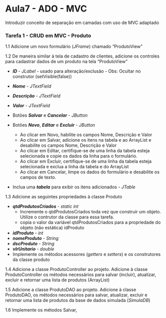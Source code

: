 # Aula7 - ADO - MVC 
Introduzir conceito de separação em camadas com uso de MVC adaptado

### Tarefa 1 - CRUD em MVC - Produto
1.1 Adicione um novo formulário (_JFrame_) chamado “ProdutoView”

1.2 De maneira similar à tela de cadastro de clientes, adicione os controles para cadastrar dados de um produto na tela “ProdutoView”
* ***ID*** - _JLabel_ - usado para alteração/exclusão - Obs: Ocultar no construtor (setVisible(false))
* ***Nome*** - _JTextField_  
* ***Descrição*** - _JTextField_
* ***Valor*** - _JTextField_
* Botões ***_Salvar_*** e ***_Cancelar_*** - _JButton_
* Botões ***_Novo_***, ***_Editar_*** e ***_Excluir_*** - _JButton_
  * Ao clicar em Novo, habilite os campos Nome, Descrição e Valor
  * Ao clicar em Salvar, adicione os itens na tabela e ao ArrayList e desabilite os campos Nome, Descrição e Valor
  * Ao clicar em Editar, certifique-se de uma linha da tabela esteja selecionada e copie os dados da linha para o formulário.
  * Ao clicar em Excluir, certifique-se de uma linha da tabela esteja selecionada e exclua a linha da tabela e do ArrayList
  * Ao clicar em Cancelar, limpe os dados do formulário e desabilite os campos de texto.
  
* Inclua uma ***tabela*** para exibir os itens adicionados - _JTable_

1.3 Adicione as seguintes propriedades à classe Produto <br />
* ***qtdProdutosCriados*** - _static_ _int_  
  * Incremente o qtdProdutosCriados toda vez que construir um objeto. Utilize o contrutor da classe para essa tarefa.
  * copia o valor da variável qtdProdutosCriados para a propriedade do objeto (não estática) idProduto
* ***idProduto***   - _int_
* ***nomeProduto*** - _String_  
* ***dscProduto***  - _String_  
* ***vlrUnitario*** - _double_
* Implemente os métodos acessores (_getters_ e _setters_) e os construtores da classe produto

1.4 Adicione a classe ProdutoController ao projeto. Adicione à classe ProdutoController os métodos necessários para salvar (incluir), atualizar, excluir e retornar uma lista de produtos (ArrayList<Produto>)

1.5 Adicione a classe ProdutoDAO ao projeto. Adicione à classe ProdutoDAO, os métodos necessários para salvar, atualizar, excluir e retornar uma lista de produtos da base de dados simulada (_SimulaDB_)

1.6 Implemente os métodos Salvar, 


